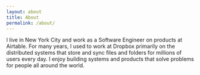 ```yaml
---
layout: about
title: About
permalink: /about/
---
```


I live in New York City and work as a Software Engineer on products at Airtable.
For many years, I used to work at Dropbox primarily on the distributed systems that store and sync files and folders for millions of users every day. 
I enjoy building systems and products that solve problems for people all around the world.

